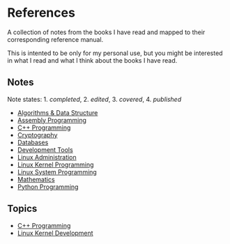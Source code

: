 # References

A collection of notes from the books I have read and mapped to their corresponding reference manual.

This is intented to be only for my personal use, but you might be interested in what I read and what I think about the books I have read.

## Notes

Note states: 1. *completed*, 2. *edited*, 3. *covered*, 4. *published*

* [Algorithms & Data Structure](algorithms.md)
* [Assembly Programming](assembly.md)
* [C++ Programming](cpp.md)
* [Cryptography](cryptography.md)
* [Databases](databases.md)
* [Development Tools](tools.md)
* [Linux Administration](linux-administration.md)
* [Linux Kernel Programming](linux-kernel.md)
* [Linux System Programming](linux-programming.md)
* [Mathematics](mathematics.md)
* [Python Programming](python.md)

## Topics

* [C++ Programming](topics/cpp.md)
* [Linux Kernel Development](topics/kernel.md)
